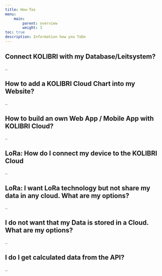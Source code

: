 ```yaml
---
title: How-Tos
menu:
    main:
        parent: overview
        weight: 3
toc: true
description: Information how you ToDo
---
```


## Connect KOLIBRI with my Database/Leitsystem?
..

## How to add a KOLIBRI Cloud Chart into my Website?
..

## How to build an own Web App / Mobile App with KOLIBRI Cloud?
..

## LoRa: How do I connect my device to the KOLIBRI Cloud
..

## LoRa: I want LoRa technology but not share my data in any cloud. What are my options?
..

## I do not want that my Data is stored in a Cloud. What are my options?
..

## I do I get calculated data from the API?
..
